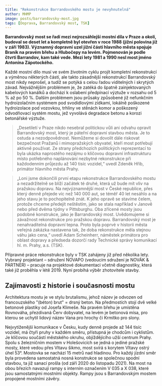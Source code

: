 ```yaml
---
title: "Rekonstrukce Barrandovského mostu je nevyhnutelná"
author: MHMP
image: posts/barrandovsky-most.jpg
tags: [Doprava, Barrandovský most, TSK]
---
```


**Barrandovský most se řadí mezi nejrozsáhlejší mostní díla v Praze a okolí, budoval se deset let a kompletně byl otevřen v roce 1988 (jižní polovina již v září 1983). Významný dopravní uzel jižní části hlavního města spojuje Braník na pravém břehu a Hlubočepy na levém. Pojmenován je podle čtvrti Barrandov, kam také vede. Mezi lety 1981 a 1990 nesl most jméno Antonína Zápotockého.**

Každé mostní dílo musí ve svém životním cyklu projít kompletní rekonstrukcí a výměnou některých částí, ale takto zásadnější rekonstrukcí Barrandovský most nikdy neprošel, a tudíž se potýká s celou řadou viditelných i skrytých závad. Nejvážnějším problémem je, že zatéká do špatně zainjektovaných kabelových kanálků a dochází k oslabení předpínací výztuže v rozsahu od 5 % až po 50 %. Dalším problémem jsou průsaky způsobené již nefunkčním hydroizolačním systémem pod svodidlovými zídkami, lokálně poškozené hydroizolace pod vozovkou, trhliny ve stěnách komor a poškozený odvodňovací systém mostu, jež vyvolává degradace betonu a korozi betonářské výztuže.

>„Desetiletí v Praze nikdo nesebral politickou vůli ani odvahu opravit Barrandovský most, který je páteřní dopravní stavbou města. Je to ostuda a nezodpovědnost. Nemůžeme si dovolit dále riskovat bezpečnost Pražanů i mimopražských obyvatel, kteří most potřebují aktivně používat. Ze strany předchozích politických reprezentací to byla ukázka naprostého nezájmu o klíčovou dopravní infrastrukturu místo potřebného naplánování nezbytné rekonstrukce při každodenním průjezdu až 140 tisíc vozidel,“ uvedl Zdeněk Hřib, primátor hlavního města Prahy.

>„Loni jsme dokončili první etapu rekonstrukce Barrandovského mostu a nezadržitelně se blíží začátek té druhé, která už bude mít vliv na pražskou dopravu. Na nejvýznamnější most v České republice, přes který denně přejede víc než 140 000 aut, se téměř 40 let nesáhlo a na jeho stavu je to pochopitelně znát. K jeho opravě se stavíme čelem, protože chceme předejít neštěstím, jako se stala například v Janově nebo před dvěma týdny v Pittsburghu. Oba zřícené mosty jsou podobné konstrukce, jako je Barrandovský most. Uvědomujeme si závažnost rekonstrukce pro pražskou dopravu. Barrandovský most je nenahraditelná dopravní tepna. Proto byla poprvé v historii města veřejná zakázka nastavena tak, že doba rekonstrukce měla stejnou váhu jako cena,“ uvedl Adam Scheinherr, náměstek primátora pro oblast dopravy a předseda dozorčí rady Technické správy komunikací hl. m. Prahy, a.s. (TSK).

Přípravné práce rekonstrukce byly v TSK zahájeny již před několika lety. Vybraný projektant – sdružení NOVAPO (vedoucím sdružení je NOVÁK & PARTNER) – pracuje na projektové dokumentaci včetně diagnostiky, která také již proběhla v létě 2019. Nyní probíhá výběr zhotovitele stavby.

## Zajímavosti z historie i současnosti mostu
Architektura mostu je ve stylu brutalismu, jehož název je odvozen od francouzského "(béton) brut" = drsný beton. Na předmostích stojí dvě velké betonové plastiky od Josefa Klimeše. Na pravém břehu je umístěna Rovnováha, přezdívaná Červ dobyvatel, na levém je betonová mísa, pro kterou se uchytil lidový název Vana pro hrochy či Krmítko pro slony.

Nejvytíženější komunikace v Česku, kudy denně projede až 144 tisíc vozidel, má čtyři pruhy v každém směru, přístupná je chodcům i cyklistům. Je klíčovou součástí městského okruhu, objíždějícího užší centrum Prahy. Spolu s železničním mostem v Holešovicích se jedná o jediné pražské mosty, které vedou přes Vltavu šikmo, most svírá s korytem Vltavy ostrý úhel 53°. Mostovka se nachází 15 metrů nad hladinou. Pro každý jízdní směr byla provedena samostatná nosná konstrukce se společnou spodní stavbou, ta již sanací prošla (od září 2020 do listopadu 2021). Na most na obou březích navazují rampy s interním označením V 035 a X 038, které jsou samostatnými mostními objekty. Rampy jsou s Barrandovským mostem propojené mostními závěry.

 
